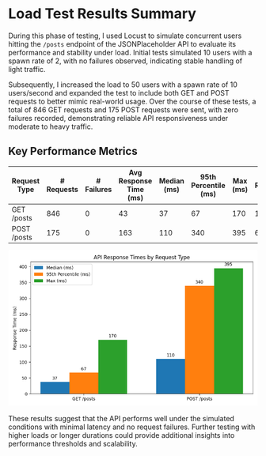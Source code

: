 # Load Test Results Summary

During this phase of testing, I used Locust to simulate concurrent users hitting the `/posts` endpoint of the JSONPlaceholder API to evaluate its performance and stability under load. Initial tests simulated 10 users with a spawn rate of 2, with no failures observed, indicating stable handling of light traffic.

Subsequently, I increased the load to 50 users with a spawn rate of 10 users/second and expanded the test to include both GET and POST requests to better mimic real-world usage. Over the course of these tests, a total of 846 GET requests and 175 POST requests were sent, with zero failures recorded, demonstrating reliable API responsiveness under moderate to heavy traffic.

## Key Performance Metrics

| Request Type | # Requests | # Failures | Avg Response Time (ms) | Median (ms) | 95th Percentile (ms) | Max (ms) | Req/s  |
|--------------|------------|------------|------------------------|-------------|----------------------|----------|--------|
| GET /posts   | 846        | 0          | 43                     | 37          | 67                   | 170      | 19.18  |
| POST /posts  | 175        | 0          | 163                    | 110         | 340                  | 395      | 6.9    |

![Response Time Distribution](response_time_chart.png)

These results suggest that the API performs well under the simulated conditions with minimal latency and no request failures. Further testing with higher loads or longer durations could provide additional insights into performance thresholds and scalability.
